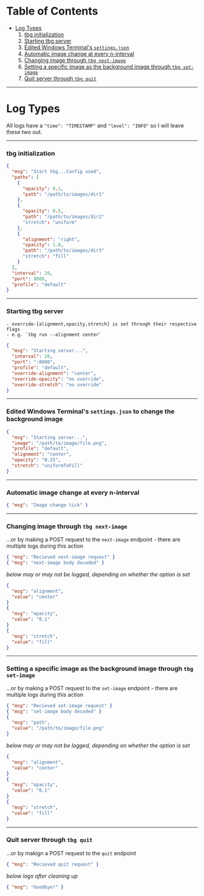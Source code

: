 # Table of Contents
- [Log Types](#log-types)
  1. [tbg initialization](#tbg-initialization)
  2. [Starting tbg server](#starting-tbg-server)
  3. [Edited Windows Terminal's `settings.json`](#edited-windows-terminals-settingsjson-to-change-the-background-image)
  4. [Automatic image change at every n-interval](#automatic-image-change-at-every-n-interval)
  5. [Changing image through `tbg next-image`](#changing-image-through-tbg-next-image)
  6. [Setting a specific image as the background image through `tbg set-image`](#setting-a-specific-image-as-the-background-image-through-tbg-set-image)
  7. [Quit server through `tbg quit`](#quit-server-through-tbg-quit)

---
# Log Types
All logs have a `"time": "TIMESTAMP"` and `"level": "INFO"` so I will leave
these two out.

---
### tbg initialization
```json
{
  "msg": "Start tbg...Config used",
  "paths": [
    {
      "opacity": 0.1,
      "path": "/path/to/images/dir1"
    },
    {
      "opacity": 0.5,
      "path": "/path/to/images/dir2"
      "stretch": "uniform"
    },
    {
      "alignment": "right",
      "opacity": 1.0,
      "path": "/path/to/images/dir3"
      "stretch": "fill"
    }
  ],
  "interval": 20,
  "port": 8000,
  "profile": "default"
}
```

---
### Starting tbg server
    - override-[alignment,opacity,stretch] is set through their respective
    flags
    - e.g. `tbg run --alignment center`
```json
{
  "msg": "Starting server...",
  "interval": 20,
  "port": ":8000",
  "profile": "default",
  "override-alignment": "center",
  "override-opacity": "no override",
  "override-stretch": "no override"
}
```

---
### Edited Windows Terminal's `settings.json` to change the background image
```json
{
  "msg": "Starting server...",
  "image": "/path/to/image/file.png",
  "profile": "default",
  "alignment": "center",
  "opacity": "0.25",
  "stretch": "uniformToFill"
}

```

---
### Automatic image change at every n-interval
```json
{ "msg": "Image change tick" }
```

---
### Changing image through `tbg next-image`
...or by making a POST request to the `next-image` endpoint
    - there are multiple logs during this action
```json
{ "msg": "Recieved next-image request" }
{ "msg": "next-image body decoded" }

```
_below may or may not be logged, depending on whether the option is set_
```json
{
  "msg": "alignment",
  "value": "center"
}
{
  "msg": "opacity",
  "value": "0.1"
}
{
  "msg": "stretch",
  "value": "fill"
}
```

---
### Setting a specific image as the background image through `tbg set-image`
...or by making a POST request to the `set-image` endpoint
    - there are multiple logs during this action
```json
{ "msg": "Recieved set-image request" }
{ "msg": "set-image body decoded" }
{
  "msg": "path",
  "value": "/path/to/image/file.png"
}
```
_below may or may not be logged, depending on whether the option is set_
```json
{
  "msg": "alignment",
  "value": "center"
}
{
  "msg": "opacity",
  "value": "0.1"
}
{
  "msg": "stretch",
  "value": "fill"
}
```

---
### Quit server through `tbg quit`
...or by makign a POST request to the `quit` endpoint
```json
{ "msg": "Recieved quit request" }
```
_below logs after cleaning up_
```json
{ "msg": "Goodbye!" }
```
